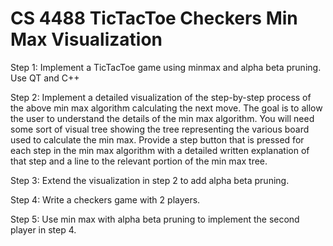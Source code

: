 # CS 4488 TicTacToe Checkers Min Max Visualization

Step 1: Implement a TicTacToe game using minmax and alpha beta pruning. Use QT and C++

Step 2: Implement a detailed visualization of the step-by-step process of the above min max algorithm calculating the next move. The goal is to allow the user to understand the details of the min max algorithm. You will need some sort of visual tree showing the tree representing the various board used to calculate the min max. Provide a step button that is pressed for each step in the min max algorithm with a detailed written explanation of that step and a line to the relevant portion of the min max tree.

Step 3: Extend the visualization in step 2 to add alpha beta pruning.

Step 4: Write a checkers game with 2 players.

Step 5: Use min max with alpha beta pruning to implement the second player in step 4.
